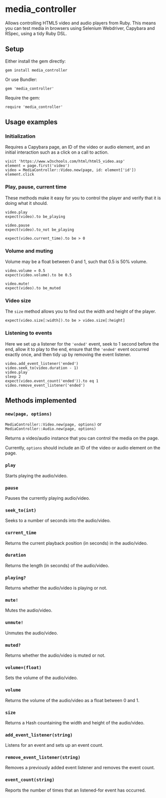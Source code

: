 # media_controller

Allows controlling HTML5 video and audio players from Ruby. This means you can test media in browsers using Selenium Webdriver, Capybara and RSpec, using a tidy Ruby DSL.

## Setup

Either install the gem directly:

    gem install media_controller

Or use Bundler:

    gem 'media_controller'

Require the gem:

    require 'media_controller'

## Usage examples

### Initialization

Requires a Capybara page, an ID of the video or audio element, and an initial interaction such as a click on a call to action.

    visit 'https://www.w3schools.com/html/html5_video.asp'
    element = page.first('video')
    video = MediaController::Video.new(page, id: element['id'])
    element.click

### Play, pause, current time

These methods make it easy for you to control the player and verify that it is doing what it should.

    video.play
    expect(video).to be_playing

    video.pause
    expect(video).to_not be_playing

    expect(video.current_time).to be > 0

### Volume and muting

Volume may be a float between 0 and 1, such that 0.5 is 50% volume.

    video.volume = 0.5
    expect(video.volume).to be 0.5

    video.mute!
    expect(video).to be_muted

### Video size

The `size` method allows you to find out the width and height of the player.

    expect(video.size[:width]).to be > video.size[:height]

### Listening to events

Here we set up a listener for the `'ended'` event, seek to 1 second before the end, allow it to play to the end, ensure that the `'ended'` event occurred exactly once, and then tidy up by removing the event listener.

    video.add_event_listener('ended')
    video.seek_to(video.duration - 1)
    video.play
    sleep 2
    expect(video.event_count('ended')).to eq 1
    video.remove_event_listener('ended')

## Methods implemented

### `new(page, options)`
`MediaController::Video.new(page, options)` or `MediaController::Audio.new(page, options)`

Returns a video/audio instance that you can control the media on the page.

Currently, `options` should include an ID of the video or audio element on the page.

### `play`
Starts playing the audio/video.

### `pause`
Pauses the currently playing audio/video.

### `seek_to(int)`
Seeks to a number of seconds into the audio/video.

### `current_time`
Returns the current playback position (in seconds) in the audio/video.

### `duration`
Returns the length (in seconds) of the audio/video.

### `playing?`
Returns whether the audio/video is playing or not.

### `mute!`
Mutes the audio/video.

### `unmute!`
Unmutes the audio/video.

### `muted?`
Returns whether the audio/video is muted or not.

### `volume=(float)`
Sets the volume of the audio/video.

### `volume`
Returns the volume of the audio/video as a float between 0 and 1.

### `size`
Returns a Hash countaining the width and height of the audio/video.

### `add_event_listener(string)`
Listens for an event and sets up an event count.

### `remove_event_listener(string)`
Removes a previously added event listener and removes the event count.

### `event_count(string)`
Reports the number of times that an listened-for event has occurred.
